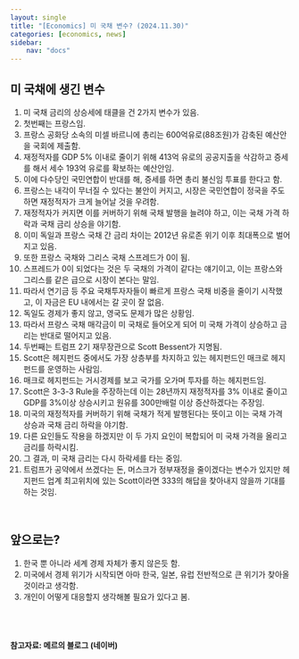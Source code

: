 ```yaml
---
layout: single
title: "[Economics] 미 국채 변수? (2024.11.30)"
categories: [economics, news]
sidebar:
    nav: "docs"
---
```


## 미 국채에 생긴 변수
1. 미 국채 금리의 상승세에 태클을 건 2가지 변수가 있음.
1. 첫번째는 프랑스임.
1. 프랑스 공화당 소속의 미셀 바르니에 총리는 600억유로(88조원)가 감축된 예산안을 국회에 제출함.
1. 재정적자를 GDP 5% 이내로 줄이기 위해 413억 유로의 공공지출을 삭감하고 증세를 해서 세수 193억 유로를 확보하는 예산안임.
1. 이에 다수당인 국민연합이 반대를 해, 증세를 하면 총리 불신임 투표를 한다고 함.
1. 프랑스는 내각이 무너질 수 있다는 불안이 커지고, 시장은 국민연합이 정국을 주도하면 재정적자가 크게 늘어날 것을 우려함.
1. 재정적자가 커지면 이를 커버하기 위해 국채 발행을 늘려야 하고, 이는 국채 가격 하락과 국채 금리 상승을 야기함.
1. 이미 독일과 프랑스 국채 간 금리 차이는 2012년 유로존 위기 이후 최대폭으로 벌어지고 있음.
1. 또한 프랑스 국채와 그리스 국채 스프레드가 0이 됨.
1. 스프레드가 0이 되었다는 것은 두 국채의 가격이 같다는 얘기이고, 이는 프랑스와 그리스를 같은 급으로 시장이 본다는 말임.
1. 따라서 연기금 등 주요 국채투자자들이 빠르게 프랑스 국채 비중을 줄이기 시작했고, 이 자금은 EU 내에서는 갈 곳이 잘 없음.
1. 독일도 경제가 좋지 않고, 영국도 문제가 많은 상황임.
1. 따라서 프랑스 국채 매각금이 미 국채로 들어오게 되어 미 국채 가격이 상승하고 금리는 반대로 떨어지고 있음.
1. 두번째는 트럼프 2기 재무장관으로 Scott Bessent가 지명됨.
1. Scott은 헤지펀드 중에서도 가장 상층부를 차지하고 있는 헤지펀드인 매크로 헤지펀드를 운영하는 사람임.
1. 매크로 헤지펀드는 거시경제를 보고 국가를 오가며 투자를 하는 헤지펀드임.
1. Scott은 3-3-3 Rule을 주장하는데 이는 28년까지 재정적자를 3% 이내로 줄이고 GDP를 3%이상 상승시키고 원유를 300만배럴 이상 증산하겠다는 주장임.
1. 미국의 재정적자를 커버하기 위해 국채가 적게 발행된다는 뜻이고 이는 국채 가격 상승과 국채 금리 하락을 야기함.
1. 다른 요인들도 작용을 하겠지만 이 두 가지 요인이 복합되어 미 국채 가격을 올리고 금리를 하락시킴.
1. 그 결과, 미 국채 금리는 다시 하락세를 타는 중임.
1. 트럼프가 공약에서 쓰겠다는 돈, 머스크가 정부재정을 줄이겠다는 변수가 있지만 헤지펀드 업계 최고위치에 있는 Scott이라면 333의 해답을 찾아내지 않을까 기대를 하는 것임.

<br/>

## 앞으로는?
1. 한국 뿐 아니라 세계 경제 자체가 좋지 않은듯 함.
1. 미국에서 경제 위기가 시작되면 아마 한국, 일본, 유럽 전반적으로 큰 위기가 찾아올 것이라고 생각함.
1. 개인이 어떻게 대응할지 생각해볼 필요가 있다고 봄.


<br/>
<br/>

#### 참고자료: 메르의 블로그 (네이버) 